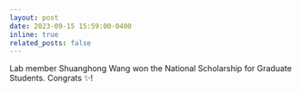 ```yaml
---
layout: post
date: 2023-09-15 15:59:00-0400
inline: true
related_posts: false
---
```


Lab member Shuanghong Wang won the National Scholarship for Graduate Students. Congrats :sparkles:!